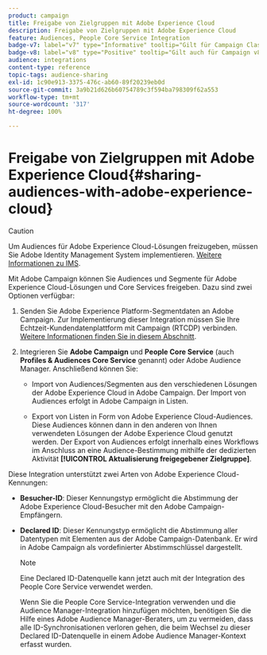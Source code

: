 ```yaml
---
product: campaign
title: Freigabe von Zielgruppen mit Adobe Experience Cloud
description: Freigabe von Zielgruppen mit Adobe Experience Cloud
feature: Audiences, People Core Service Integration
badge-v7: label="v7" type="Informative" tooltip="Gilt für Campaign Classic v7"
badge-v8: label="v8" type="Positive" tooltip="Gilt auch für Campaign v8"
audience: integrations
content-type: reference
topic-tags: audience-sharing
exl-id: 1c90e913-3375-476c-ab60-89f20239eb0d
source-git-commit: 3a9b21d626b60754789c3f594ba798309f62a553
workflow-type: tm+mt
source-wordcount: '317'
ht-degree: 100%

---
```


# Freigabe von Zielgruppen mit Adobe Experience Cloud{#sharing-audiences-with-adobe-experience-cloud}



>[!CAUTION]
>
>Um Audiences für Adobe Experience Cloud-Lösungen freizugeben, müssen Sie Adobe Identity Management System implementieren. [Weitere Informationen zu IMS](../../integrations/using/about-adobe-id.md).

Mit Adobe Campaign können Sie Audiences und Segmente für Adobe Experience Cloud-Lösungen und Core Services freigeben. Dazu sind zwei Optionen verfügbar:

1. Senden Sie Adobe Experience Platform-Segmentdaten an Adobe Campaign. Zur Implementierung dieser Integration müssen Sie Ihre Echtzeit-Kundendatenplattform mit Campaign (RTCDP) verbinden. [Weitere Informationen finden Sie in diesem Abschnitt](https://experienceleague.adobe.com/docs/experience-platform/destinations/catalog/email-marketing/adobe-campaign.html?lang=de).

1. Integrieren Sie **Adobe Campaign** und **People Core Service** (auch **Profiles &amp; Audiences Core Service** genannt) oder Adobe Audience Manager. Anschließend können Sie:

   * Import von Audiences/Segmenten aus den verschiedenen Lösungen der Adobe Experience Cloud in Adobe Campaign. Der Import von Audiences erfolgt in Adobe Campaign in Listen.

   * Export von Listen in Form von Adobe Experience Cloud-Audiences. Diese Audiences können dann in den anderen von Ihnen verwendeten Lösungen der Adobe Experience Cloud genutzt werden. Der Export von Audiences erfolgt innerhalb eines Workflows im Anschluss an eine Audience-Bestimmung mithilfe der dedizierten Aktivität **[!UICONTROL Aktualisierung freigegebener Zielgruppe]**.

Diese Integration unterstützt zwei Arten von Adobe Experience Cloud-Kennungen:

* **Besucher-ID**: Dieser Kennungstyp ermöglicht die Abstimmung der Adobe Experience Cloud-Besucher mit den Adobe Campaign-Empfängern.
* **Declared ID**: Dieser Kennungstyp ermöglicht die Abstimmung aller Datentypen mit Elementen aus der Adobe Campaign-Datenbank. Er wird in Adobe Campaign als vordefinierter Abstimmschlüssel dargestellt.

  >[!NOTE]
  >
  > Eine Declared ID-Datenquelle kann jetzt auch mit der Integration des People Core Service verwendet werden.
  >
  >Wenn Sie die People Core Service-Integration verwenden und die Audience Manager-Integration hinzufügen möchten, benötigen Sie die Hilfe eines Adobe Audience Manager-Beraters, um zu vermeiden, dass alle ID-Synchronisationen verloren gehen, die beim Wechsel zu dieser Declared ID-Datenquelle in einem Adobe Audience Manager-Kontext erfasst wurden.
